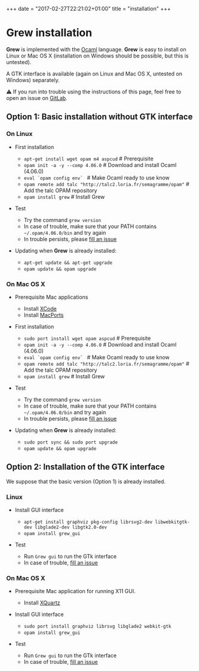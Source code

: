 +++
date = "2017-02-27T22:21:02+01:00"
title = "installation"
+++

# Grew installation

**Grew** is implemented with the [Ocaml](http://ocaml.org) language.
**Grew** is easy to install on Linux or Mac OS&nbsp;X (installation on Windows should be possible, but this is untested).

A GTK interface is available (again on Linux and Mac OS&nbsp;X, untested on Windows) separately.

:warning: If you run into trouble using the instructions of this page, feel free to open an issue on [GitLab](https://gitlab.inria.fr/grew/grew_doc/issues).


## Option 1: Basic installation without GTK interface

### On Linux
  * First installation
    * `apt-get install wget opam m4 aspcud` # Prerequisite
    * `opam init -a -y --comp 4.06.0` # Download and install Ocaml (4.06.0)
    * ```eval `opam config env` ``` # Make Ocaml ready to use know
    * `opam remote add talc "http://talc2.loria.fr/semagramme/opam"` # Add the talc OPAM repository
    * `opam install grew` # Install Grew

  * Test
    * Try the command `grew version`
    * In case of trouble, make sure that your PATH contains `~/.opam/4.06.0/bin` and try again
    * In trouble persists, please [fill an issue](https://gitlab.inria.fr/grew/grew_doc/issues)

  * Updating when **Grew** is already installed:
    * `apt-get update && apt-get upgrade`
    * `opam update && opam upgrade`

### On Mac OS&nbsp;X
  * Prerequisite Mac applications
    * Install [XCode](https://developer.apple.com/xcode/)
    * Install [MacPorts](http://www.macports.org/)

  * First installation
    * `sudo port install wget opam aspcud`  # Prerequisite
    * `opam init -a -y --comp 4.06.0` # Download and install Ocaml (4.06.0)
    * ```eval `opam config env` ``` # Make Ocaml ready to use know
    * `opam remote add talc "http://talc2.loria.fr/semagramme/opam"` # Add the talc OPAM repository
    * `opam install grew` # Install Grew

  * Test
    * Try the command `grew version`
    * In case of trouble, make sure that your PATH contains `~/.opam/4.06.0/bin` and try again
    * In trouble persists, please [fill an issue](https://gitlab.inria.fr/grew/grew_doc/issues)

  * Updating when **Grew** is already installed:
    * `sudo port sync && sudo port upgrade`
    * `opam update && opam upgrade`

## Option 2: Installation of the GTK interface

We suppose that the basic version (Option 1) is already installed.

### Linux
  * Install GUI interface
    * `apt-get install graphviz pkg-config librsvg2-dev libwebkitgtk-dev libglade2-dev libgtk2.0-dev`
    * `opam install grew_gui`

  * Test
    * Run `Grew gui` to run the GTk interface
    * In case of trouble, [fill an issue](https://gitlab.inria.fr/grew/grew_doc/issues)

### On Mac OS&nbsp;X
  * Prerequisite Mac application for running X11 GUI.
    * Install [XQuartz](http://www.xquartz.org/)

  * Install GUI interface
    * `sudo port install graphviz librsvg libglade2 webkit-gtk`
    * `opam install grew_gui`

  * Test
    * Run `Grew gui` to run the GTk interface
    * In case of trouble, [fill an issue](https://gitlab.inria.fr/grew/grew_doc/issues)

